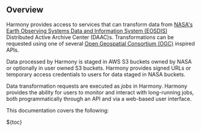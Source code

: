 ## Overview
Harmony provides access to services that can transform data from [NASA's Earth Observing Systems Data and Information System (EOSDIS)](https://www.earthdata.nasa.gov/eosdis/) Distributed Active Archive Center (DAAC)s.
Transformations can be requested using one of several [Open Geospatial Consortium (OGC)](https://www.ogc.org/) inspired APIs.

Data processed by Harmony is staged in AWS S3 buckets owned by NASA or optionally in user owned S3 buckets. Harmony provides signed URLs or temporary access credentials to users for data staged in NASA buckets.

Data transformation requests are executed as _jobs_ in Harmony. Harmony provides the ability for users to monitor and interact with long-running jobs, both programmatically through an API and via a web-based user interface.

This documentation covers the following:

${toc}
